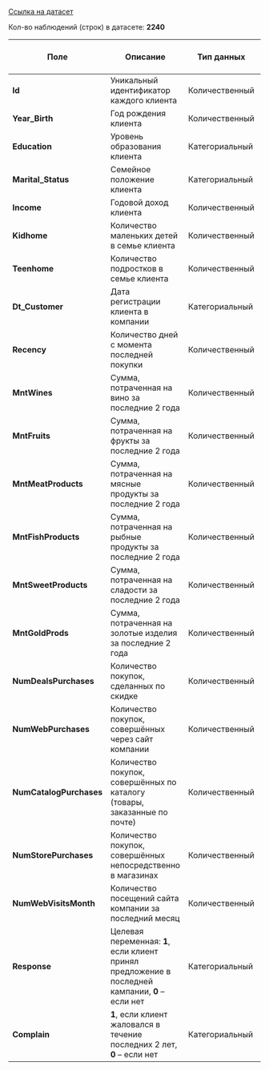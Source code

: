 [Ccылка на датасет](https://www.kaggle.com/datasets/ahsan81/superstore-marketing-campaign-dataset)

Кол-во наблюдений (строк) в датасете: **2240**

| Поле                    | Описание                                                                                         | Тип данных     | Кол-во пропусков | Кол-во уникальных значений |
|--------------|-----------------|--------------|--------------|--------------|
| **Id**                  | Уникальный идентификатор каждого клиента                                                         | Количественный | 0                | 2240                       |
| **Year_Birth**          | Год рождения клиента                                                                             | Количественный | 0                | 59                         |
| **Education**           | Уровень образования клиента                                                                      | Категориальный | 0                | 5                          |
| **Marital_Status**      | Семейное положение клиента                                                                       | Категориальный | 0                | 8                          |
| **Income**              | Годовой доход клиента                                                                            | Количественный | 24               | 1974                       |
| **Kidhome**             | Количество маленьких детей в семье клиента                                                       | Количественный | 0                | 3                          |
| **Teenhome**            | Количество подростков в семье клиента                                                            | Количественный | 0                | 3                          |
| **Dt_Customer**         | Дата регистрации клиента в компании                                                              | Категориальный | 0                | 663                        |
| **Recency**             | Количество дней с момента последней покупки                                                      | Количественный | 0                | 100                        |
| **MntWines**            | Сумма, потраченная на вино за последние 2 года                                                   | Количественный | 0                | 776                        |
| **MntFruits**           | Сумма, потраченная на фрукты за последние 2 года                                                 | Количественный | 0                | 158                        |
| **MntMeatProducts**     | Сумма, потраченная на мясные продукты за последние 2 года                                        | Количественный | 0                | 558                        |
| **MntFishProducts**     | Сумма, потраченная на рыбные продукты за последние 2 года                                        | Количественный | 0                | 182                        |
| **MntSweetProducts**    | Сумма, потраченная на сладости за последние 2 года                                               | Количественный | 0                | 177                        |
| **MntGoldProds**        | Сумма, потраченная на золотые изделия за последние 2 года                                        | Количественный | 0                | 213                        |
| **NumDealsPurchases**   | Количество покупок, сделанных по скидке                                                          | Количественный | 0                | 15                         |
| **NumWebPurchases**     | Количество покупок, совершённых через сайт компании                                              | Количественный | 0                | 15                         |
| **NumCatalogPurchases** | Количество покупок, совершённых по каталогу (товары, заказанные по почте)                        | Количественный | 0                | 14                         |
| **NumStorePurchases**   | Количество покупок, совершённых непосредственно в магазинах                                      | Количественный | 0                | 14                         |
| **NumWebVisitsMonth**   | Количество посещений сайта компании за последний месяц                                           | Количественный | 0                | 16                         |
| **Response**            | Целевая переменная: **1**, если клиент принял предложение в последней кампании, **0** – если нет | Категориальный | 0                | 2                          |
| **Complain**            | **1**, если клиент жаловался в течение последних 2 лет, **0** – если нет                         | Категориальный | 0                | 2                          |
